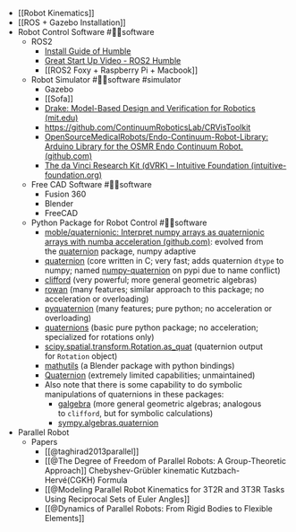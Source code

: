 - [[Robot Kinematics]]
- [[ROS + Gazebo Installation]]
- Robot Control Software #👩‍💻software
	- ROS2
		- [Install Guide of Humble](https://docs.ros.org/en/humble/Installation.html)
		- [Great Start Up Video - ROS2 Humble](https://www.youtube.com/watch?v=Gg25GfA456o)
		- [[ROS2 Foxy + Raspberry Pi + Macbook]]
	- Robot Simulator #👩‍💻software #simulator
		- Gazebo
		- [[Sofa]]
		- [Drake: Model-Based Design and Verification for Robotics (mit.edu)](https://drake.mit.edu/)
		- https://github.com/ContinuumRoboticsLab/CRVisToolkit
		- [OpenSourceMedicalRobots/Endo-Continuum-Robot-Library: Arduino Library for the OSMR Endo Continuum Robot. (github.com)](https://github.com/OpenSourceMedicalRobots/Endo-Continuum-Robot-Library)
		- [The da Vinci Research Kit (dVRK) – Intuitive Foundation (intuitive-foundation.org)](https://www.intuitive-foundation.org/dvrk/)
	- Free CAD Software #👩‍💻software
		- Fusion 360
		- Blender
		- FreeCAD
	- Python Package for Robot Control #👩‍💻software
		- [moble/quaternionic: Interpret numpy arrays as quaternionic arrays with numba acceleration (github.com)](https://github.com/moble/quaternionic): evolved from the [quaternion](https://github.com/moble/quaternion) package, numpy adaptive
		- [quaternion](https://github.com/moble/quaternion/) (core written in C; very fast; adds quaternion `dtype` to numpy; named [numpy-quaternion](https://pypi.org/project/numpy-quaternion/) on pypi due to name conflict)
		- [clifford](https://github.com/pygae/clifford) (very powerful; more general geometric algebras)
		- [rowan](https://github.com/glotzerlab/rowan) (many features; similar approach to this package; no acceleration or overloading)
		- [pyquaternion](http://kieranwynn.github.io/pyquaternion/) (many features; pure python; no acceleration or overloading)
		- [quaternions](https://github.com/mjsobrep/quaternions) (basic pure python package; no acceleration; specialized for rotations only)
		- [scipy.spatial.transform.Rotation.as_quat](https://docs.scipy.org/doc/scipy/reference/generated/scipy.spatial.transform.Rotation.as_quat.html) (quaternion output for `Rotation` object)
		- [mathutils](https://gitlab.com/ideasman42/blender-mathutils) (a Blender package with python bindings)
		- [Quaternion](https://pypi.org/project/Quaternion/) (extremely limited capabilities; unmaintained)
		- Also note that there is some capability to do symbolic manipulations of quaternions in these packages:
			- [galgebra](https://github.com/pygae/galgebra) (more general geometric algebras; analogous to `clifford`, but for symbolic calculations)
			- [sympy.algebras.quaternion](https://docs.sympy.org/latest/modules/algebras.html)
- Parallel Robot
	- Papers
		- [[@taghirad2013parallel]]
		- [[@The Degree of Freedom of Parallel Robots: A Group-Theoretic Approach]] 
		  Chebyshev-Grübler kinematic Kutzbach-Hervé(CGKH) Formula
		- [[@Modeling Parallel Robot Kinematics for 3T2R and 3T3R Tasks Using Reciprocal Sets of Euler Angles]]
		- [[@Dynamics of Parallel Robots: From Rigid Bodies to Flexible Elements]]